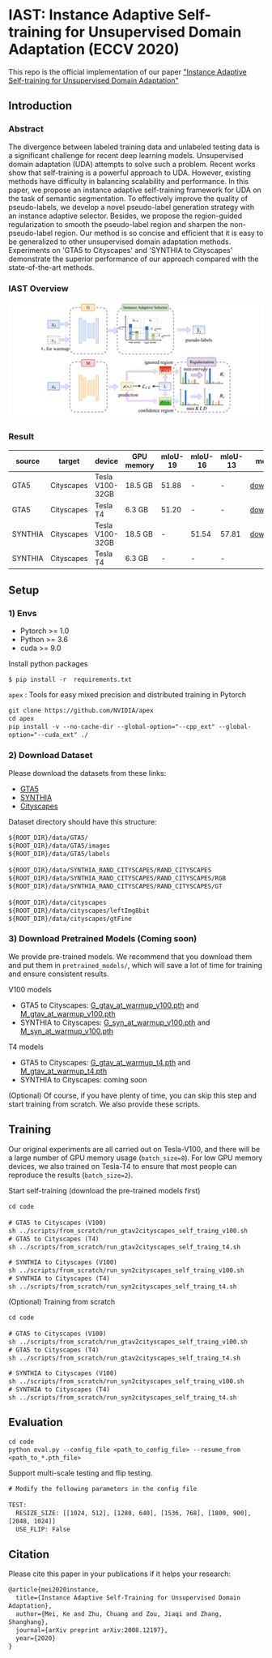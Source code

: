 # IAST: Instance Adaptive Self-training for Unsupervised Domain Adaptation (ECCV 2020)
This repo is the official implementation of our paper ["Instance Adaptive Self-training for Unsupervised Domain Adaptation"](https://arxiv.org/abs/2008.12197)

## Introduction

### Abstract
The divergence between labeled training data and unlabeled testing data is a significant challenge for recent deep learning models. Unsupervised domain adaptation (UDA) attempts to solve such a problem. Recent works show that self-training is a powerful approach to UDA. However, existing methods have difficulty in balancing scalability and performance. In this paper, we propose an instance adaptive self-training framework for UDA on the task of semantic segmentation. To effectively improve the quality of pseudo-labels, we develop a novel pseudo-label generation strategy with an instance adaptive selector. Besides, we propose the region-guided regularization to smooth the pseudo-label region and sharpen the non-pseudo-label region. Our method is so concise and efficient that it is easy to be generalized to other unsupervised domain adaptation methods. Experiments on 'GTA5 to Cityscapes' and 'SYNTHIA to Cityscapes' demonstrate the superior performance of our approach compared with the state-of-the-art methods.

### IAST Overview
![](figs/fig_overview.png)

### Result
| source  | target     | device                | GPU memory | mIoU-19 | mIoU-16 | mIoU-13 | model |
|---------|------------|-----------------------|------------|---------|---------|---------|-------|
| GTA5    | Cityscapes | Tesla V100-32GB       | 18.5 GB    | 51.88   | -       | -       |   [download](https://doc-0g-84-docs.googleusercontent.com/docs/securesc/dq39omgiccorh3pje9gf9jqe0ho2o32t/okfc1smm2bcoq72donp5errn7er5ke94/1606415025000/11665013932396648190/11665013932396648190/1y_juW7C2HRKUMasXUsDLc3SEtB4pGzDf?e=download&authuser=0&nonce=vt38gsvtkf6ag&user=11665013932396648190&hash=j02lc3mafnn05po081qo7d7bjv4p99bf)    |
| GTA5    | Cityscapes | Tesla T4              | 6.3 GB     | 51.20   | -       | -       |   [download](https://doc-14-84-docs.googleusercontent.com/docs/securesc/dq39omgiccorh3pje9gf9jqe0ho2o32t/1o7gnh830h80datpocrsacjik7eft9dp/1606415100000/11665013932396648190/11665013932396648190/1Tl8eMRsYLeTP4OQS9vAEqLpKwfrakOyi?e=download&authuser=0)    |
| SYNTHIA | Cityscapes | Tesla V100-32GB       | 18.5 GB    | -       | 51.54   | 57.81   |   [download](https://doc-04-84-docs.googleusercontent.com/docs/securesc/dq39omgiccorh3pje9gf9jqe0ho2o32t/kji2mu504dlf71cnb5du9dj4d6td1k87/1606415025000/11665013932396648190/11665013932396648190/1IkElfEynRJWfJLssA0dM38NVRMufp1fa?e=download&authuser=0)    |
| SYNTHIA | Cityscapes | Tesla T4              | 6.3 GB     | -       | -       | -       |       |


## Setup

### 1) Envs
- Pytorch >= 1.0
- Python >= 3.6
- cuda >= 9.0
 
Install python packages
```
$ pip install -r  requirements.txt
```

`apex` :  Tools for easy mixed precision and distributed training in Pytorch
```
git clone https://github.com/NVIDIA/apex
cd apex
pip install -v --no-cache-dir --global-option="--cpp_ext" --global-option="--cuda_ext" ./
```

### 2) Download Dataset
Please download the datasets from these links:

- [GTA5](https://download.visinf.tu-darmstadt.de/data/from_games/) 
- [SYNTHIA](https://synthia-dataset.net/)
- [Cityscapes](https://www.cityscapes-dataset.com/)

Dataset directory should have this structure:

```
${ROOT_DIR}/data/GTA5/
${ROOT_DIR}/data/GTA5/images
${ROOT_DIR}/data/GTA5/labels

${ROOT_DIR}/data/SYNTHIA_RAND_CITYSCAPES/RAND_CITYSCAPES
${ROOT_DIR}/data/SYNTHIA_RAND_CITYSCAPES/RAND_CITYSCAPES/RGB
${ROOT_DIR}/data/SYNTHIA_RAND_CITYSCAPES/RAND_CITYSCAPES/GT

${ROOT_DIR}/data/cityscapes
${ROOT_DIR}/data/cityscapes/leftImg8bit
${ROOT_DIR}/data/cityscapes/gtFine
```

### 3) Download Pretrained Models (Coming soon)

We provide pre-trained models. We recommend that you download them and put them in `pretrained_models/`, which will save a lot of time for training and ensure consistent results.

V100 models
- GTA5 to Cityscapes: [G_gtav_at_warmup_v100.pth](https://doc-04-84-docs.googleusercontent.com/docs/securesc/dq39omgiccorh3pje9gf9jqe0ho2o32t/8v4hf70ar6o3dlgtk4fsunskkk4jbi0v/1606414350000/11665013932396648190/11665013932396648190/17Ajhp73mJ7XYDNnmxgIPSYR-LChuC9vY?e=download&authuser=0) and [M_gtav_at_warmup_v100.pth](https://doc-08-84-docs.googleusercontent.com/docs/securesc/dq39omgiccorh3pje9gf9jqe0ho2o32t/8koq3hrq096bf4opde4cvvbo1lc7iqf0/1606414350000/11665013932396648190/11665013932396648190/1MmruHl_vzu6D7keSJl6pT4y15slZX-ev?e=download&authuser=0)
- SYNTHIA to Cityscapes: [G_syn_at_warmup_v100.pth](https://doc-0o-84-docs.googleusercontent.com/docs/securesc/dq39omgiccorh3pje9gf9jqe0ho2o32t/j854echg1oo95ofehqof1d1j18pk1jm6/1606414350000/11665013932396648190/11665013932396648190/1xhwGXUP9sMhh03OY2LVE4jX6t6zje8VI?e=download&authuser=0&nonce=d3orioj576e7k&user=11665013932396648190&hash=52o1rpppjppc1emn1b8n3amf9nc5d9gq) and [M_syn_at_warmup_v100.pth](https://doc-10-84-docs.googleusercontent.com/docs/securesc/dq39omgiccorh3pje9gf9jqe0ho2o32t/og0khk2s4s9nlsrs6f02t45e5jg0fbtg/1606414350000/11665013932396648190/11665013932396648190/1f-nNpL1Z0sMdCnH-DF159HxNlfhOnAZS?e=download&authuser=0)

T4 models
- GTA5 to Cityscapes: [G_gtav_at_warmup_t4.pth](https://doc-14-84-docs.googleusercontent.com/docs/securesc/dq39omgiccorh3pje9gf9jqe0ho2o32t/ho3vi1ppq7upb02a4jsbs995o785krnq/1606414350000/11665013932396648190/11665013932396648190/1J6TbdDaD5gkh68kN_5qDUd1hJ_JhhWTb?e=download&authuser=0) and [M_gtav_at_warmup_t4.pth](https://doc-0g-84-docs.googleusercontent.com/docs/securesc/dq39omgiccorh3pje9gf9jqe0ho2o32t/fbmq7mpvns7qv4kta3f8s5r4on5jtkvn/1606414350000/11665013932396648190/11665013932396648190/1MpgMGQVPM9hdpgeFoBXTg1Ltc5pJHmsS?e=download&authuser=0)
- SYNTHIA to Cityscapes: coming soon

(Optional) Of course, if you have plenty of time, you can skip this step and start training from scratch. We also provide these scripts.

## Training
Our original experiments are all carried out on Tesla-V100, and there will be a large number of GPU memory usage (`batch_size=8`). For low GPU memory devices, we also trained on Tesla-T4 to ensure that most people can reproduce the results (`batch_size=2`).


Start self-training (download the pre-trained models first)

```
cd code

# GTA5 to Cityscapes (V100)
sh ../scripts/from_scratch/run_gtav2cityscapes_self_traing_v100.sh
# GTA5 to Cityscapes (T4)
sh ../scripts/from_scratch/run_gtav2cityscapes_self_traing_t4.sh
```

```
# SYNTHIA to Cityscapes (V100)
sh ../scripts/from_scratch/run_syn2cityscapes_self_traing_v100.sh
# SYNTHIA to Cityscapes (T4)
sh ../scripts/from_scratch/run_syn2cityscapes_self_traing_t4.sh
```


(Optional) Training from scratch
```
cd code

# GTA5 to Cityscapes (V100)
sh ../scripts/from_scratch/run_gtav2cityscapes_self_traing_v100.sh
# GTA5 to Cityscapes (T4)
sh ../scripts/from_scratch/run_gtav2cityscapes_self_traing_t4.sh
```

```
# SYNTHIA to Cityscapes (V100)
sh ../scripts/from_scratch/run_syn2cityscapes_self_traing_v100.sh
# SYNTHIA to Cityscapes (T4)
sh ../scripts/from_scratch/run_syn2cityscapes_self_traing_t4.sh
```

## Evaluation

```
cd code
python eval.py --config_file <path_to_config_file> --resume_from <path_to_*.pth_file>
```

Support multi-scale testing and flip testing.
```
# Modify the following parameters in the config file

TEST:
  RESIZE_SIZE: [[1024, 512], [1280, 640], [1536, 768], [1800, 900], [2048, 1024]] 
  USE_FLIP: False 
```

## Citation
Please cite this paper in your publications if it helps your research:

```
@article{mei2020instance,
  title={Instance Adaptive Self-Training for Unsupervised Domain Adaptation},
  author={Mei, Ke and Zhu, Chuang and Zou, Jiaqi and Zhang, Shanghang},
  journal={arXiv preprint arXiv:2008.12197},
  year={2020}
}
```